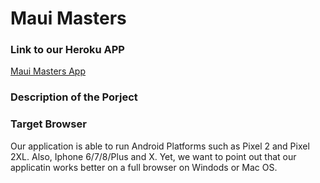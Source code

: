 
# Maui Masters 

### Link to our Heroku APP 
[Maui Masters App](https://pure-beyond-09585.herokuapp.com/)

### Description of the Porject 


### Target Browser 
Our application is able to run Android Platforms such as Pixel 2 and Pixel 2XL.
Also, Iphone 6/7/8/Plus and X. Yet, we want to point out that our applicatin works better on 
a full browser on Windods or Mac OS. 


